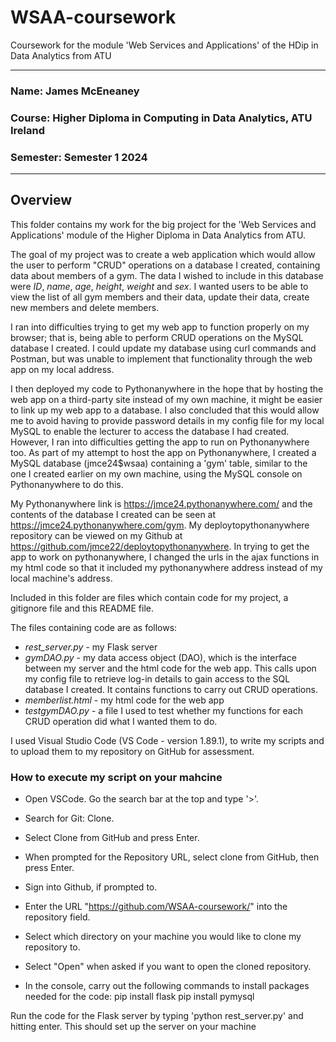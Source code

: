 # WSAA-coursework #
Coursework for the module 'Web Services and Applications' of the HDip in Data Analytics from ATU

---

### **Name: James McEneaney**
### **Course: Higher Diploma in Computing in Data Analytics, ATU Ireland**
### **Semester: Semester 1 2024**

---

## Overview ##

This folder contains my work for the big project for the 'Web Services and Applications' module of the Higher Diploma in Data Analytics from ATU. 

The goal of my project was to create a web application which would allow the user to perform "CRUD" operations on a database I created, containing data about members of a gym. The data I wished to include in this database were *ID*, *name*, *age*, *height*, *weight* and *sex*. I wanted users to be able to view the list of all gym members and their data, update their data, create new members and delete members.

I ran into difficulties trying to get my web app to function properly on my browser; that is, being able to perform CRUD operations on the MySQL database I created. I could update my database using curl commands and Postman, but was unable to implement that functionality through the web app on my local address.

I then deployed my code to Pythonanywhere in the hope that by hosting the web app on a third-party site instead of my own machine, it might be easier to link up my web app to a database. I also concluded that this would allow me to avoid having to provide password details in my config file for my local MySQL to enable the lecturer to access the database I had created. However, I ran into difficulties getting the app to run on Pythonanywhere too. As part of my attempt to host the app on Pythonanywhere, I created a MySQL database (jmce24$wsaa) containing a 'gym' table, similar to the one I created earlier on my own machine, using the MySQL console on Pythonanywhere to do this.

My Pythonanywhere link is https://jmce24.pythonanywhere.com/ and the contents of the database I created can be seen at https://jmce24.pythonanywhere.com/gym. My deploytopythonanywhere repository can be viewed on my Github at https://github.com/jmce22/deploytopythonanywhere. In trying to get the app to work on pythonanywhere, I changed the urls in the ajax functions in my html code so that it included my pythonanywhere address instead of my local machine's address.

Included in this folder are files which contain code for my project, a gitignore file and this README file.

The files containing code are as follows: 
- *rest_server.py* - my Flask server 
- *gymDAO.py* - my data access object (DAO), which is the interface between my server and the html code for the web app. This calls upon my config file to retrieve log-in details to gain access to the SQL database I created. It contains functions to carry out CRUD operations.
- *memberlist.html* - my html code for the web app
- *testgymDAO.py* - a file I used to test whether my functions for each CRUD operation did what I wanted them to do.

I used Visual Studio Code (VS Code - version 1.89.1), to write my scripts and to upload them to my repository on GitHub for assessment.


### How to execute my script on your mahcine ###

- Open VSCode. Go the search bar at the top and type '>'. 

- Search for Git: Clone.

- Select Clone from GitHub and press Enter.

- When prompted for the Repository URL, select clone from GitHub, then press Enter.

- Sign into Github, if prompted to.

- Enter the URL "https://github.com/WSAA-coursework/" into the repository field.

- Select which directory on your machine you would like to clone my repository to.

- Select "Open" when asked if you want to open the cloned repository.

- In the console, carry out the following commands to install packages needed for the code:
pip install flask
pip install pymysql 

Run the code for the Flask server by typing 'python rest_server.py' and hitting enter. This should set up the server on your machine